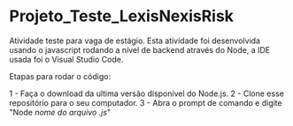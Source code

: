# Projeto_Teste_LexisNexisRisk
Atividade teste para vaga de estágio. Esta atividade foi desenvolvida usando o javascript rodando a nível de backend através do Node, a IDE usada foi o Visual Studio Code.

Etapas para rodar o código:

1 - Faça o download da ultima versão disponível do Node.js.
2 - Clone esse repositório para o seu computador.
3 - Abra o prompt de comando e digite "Node *nome do arquivo .js*"
